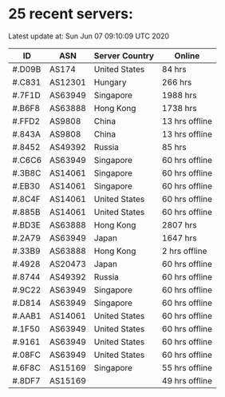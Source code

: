 # 25 recent servers:

Latest update at: Sun Jun 07 09:10:09 UTC 2020

| ID | ASN | Server Country | Online |
| -- | --- | -------------- | ------ |
| #.D09B | AS174 | United States | 84 hrs |
| #.C831 | AS12301 | Hungary | 266 hrs |
| #.7F1D | AS63949 | Singapore | 1988 hrs |
| #.B6F8 | AS63888 | Hong Kong | 1738 hrs |
| #.FFD2 | AS9808 | China | 13 hrs offline |
| #.843A | AS9808 | China | 13 hrs offline |
| #.8452 | AS49392 | Russia | 85 hrs |
| #.C6C6 | AS63949 | Singapore | 60 hrs offline |
| #.3B8C | AS14061 | Singapore | 60 hrs offline |
| #.EB30 | AS14061 | Singapore | 60 hrs offline |
| #.8C4F | AS14061 | United States | 60 hrs offline |
| #.885B | AS14061 | United States | 60 hrs offline |
| #.BD3E | AS63888 | Hong Kong | 2807 hrs |
| #.2A79 | AS63949 | Japan | 1647 hrs |
| #.33B9 | AS63888 | Hong Kong | 2 hrs offline |
| #.4928 | AS20473 | Japan | 60 hrs offline |
| #.8744 | AS49392 | Russia | 60 hrs offline |
| #.9C22 | AS63949 | Singapore | 60 hrs offline |
| #.D814 | AS63949 | Singapore | 60 hrs offline |
| #.AAB1 | AS14061 | United States | 60 hrs offline |
| #.1F50 | AS63949 | United States | 60 hrs offline |
| #.9161 | AS63949 | United States | 60 hrs offline |
| #.08FC | AS63949 | United States | 60 hrs offline |
| #.6F8C | AS15169 | Singapore | 55 hrs offline |
| #.8DF7 | AS15169 |  | 49 hrs offline |

